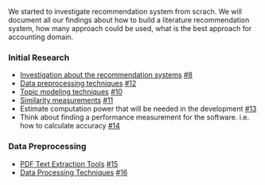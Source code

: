 We started to investigate recommendation system from scrach. We will document all our findings about how to build a literature recommendation system, how many approach could be used, what is the best approach for accounting domain.

### Initial Research

- <a href="/recommendation-systems-initial-research">Investigation about the recommendation systems</a> <a href="https://github.com/TUM-IDP-WS-20/doc/issues/8">#8</a>
- <a href="/data-preprocessing-techniques-investigation">Data preprocessing techniques</a> <a href="https://github.com/TUM-IDP-WS-20/doc/issues/12">#12</a>
- <a href="/topic-modeling-techniques">Topic modeling techniques</a> <a href="https://github.com/TUM-IDP-WS-20/doc/issues/10">#10</a>
- <a href="/similarity-measurements">Similarity measurements</a> <a href="https://github.com/TUM-IDP-WS-20/doc/issues/12">#11</a>
- Estimate computation power that will be needed in the development <a href="https://github.com/TUM-IDP-WS-20/doc/issues/13">#13</a>
- Think about finding a performance measurement for the software. i.e. how to calculate accuracy <a href="https://github.com/TUM-IDP-WS-20/doc/issues/14">#14</a>

### Data Preprocessing
- <a href="/PDF-Text-extraction-tools">PDF Text Extraction Tools</a> <a href="https://github.com/TUM-IDP-WS-20/doc/issues/15">#15</a>
- <a href="/data-preprocessing-techniques">Data Processing Techniques</a> <a href="https://github.com/TUM-IDP-WS-20/doc/issues/16">#16</a>
